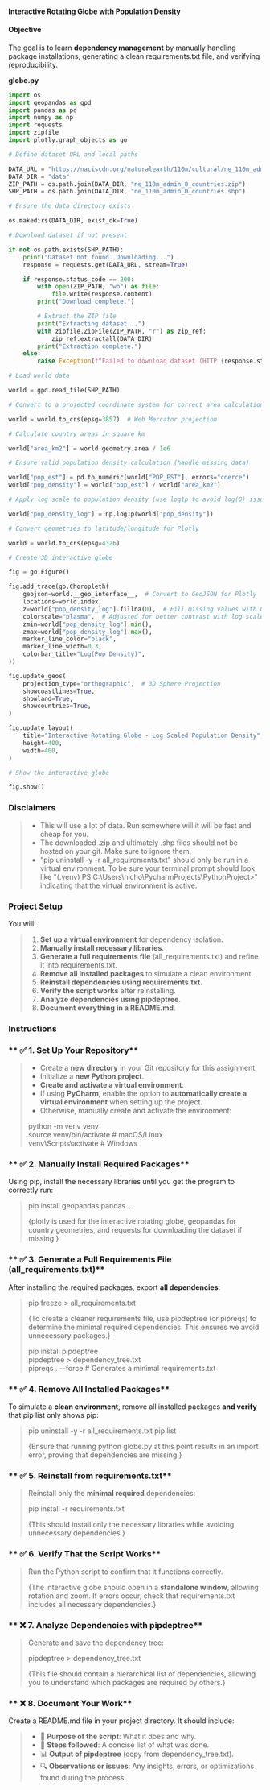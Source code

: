 #### **Interactive Rotating Globe with Population Density**

#### **Objective**

The goal is to learn **dependency management** by manually handling package installations, generating a clean requirements.txt file, and verifying reproducibility.

**globe.py**

```python
import os
import geopandas as gpd
import pandas as pd
import numpy as np
import requests
import zipfile
import plotly.graph_objects as go

# Define dataset URL and local paths

DATA_URL = "https://naciscdn.org/naturalearth/110m/cultural/ne_110m_admin_0_countries.zip"
DATA_DIR = "data"
ZIP_PATH = os.path.join(DATA_DIR, "ne_110m_admin_0_countries.zip")
SHP_PATH = os.path.join(DATA_DIR, "ne_110m_admin_0_countries.shp")

# Ensure the data directory exists

os.makedirs(DATA_DIR, exist_ok=True)

# Download dataset if not present

if not os.path.exists(SHP_PATH):
    print("Dataset not found. Downloading...")
    response = requests.get(DATA_URL, stream=True)

    if response.status_code == 200:
        with open(ZIP_PATH, "wb") as file:
            file.write(response.content)
        print("Download complete.")

        # Extract the ZIP file
        print("Extracting dataset...")
        with zipfile.ZipFile(ZIP_PATH, "r") as zip_ref:
            zip_ref.extractall(DATA_DIR)
        print("Extraction complete.")
    else:
        raise Exception(f"Failed to download dataset (HTTP {response.status_code})")

# Load world data

world = gpd.read_file(SHP_PATH)

# Convert to a projected coordinate system for correct area calculations

world = world.to_crs(epsg=3857)  # Web Mercator projection

# Calculate country areas in square km

world["area_km2"] = world.geometry.area / 1e6

# Ensure valid population density calculation (handle missing data)

world["pop_est"] = pd.to_numeric(world["POP_EST"], errors="coerce")
world["pop_density"] = world["pop_est"] / world["area_km2"]

# Apply log scale to population density (use log1p to avoid log(0) issues)

world["pop_density_log"] = np.log1p(world["pop_density"])

# Convert geometries to latitude/longitude for Plotly

world = world.to_crs(epsg=4326)

# Create 3D interactive globe

fig = go.Figure()

fig.add_trace(go.Choropleth(
    geojson=world.__geo_interface__,  # Convert to GeoJSON for Plotly
    locations=world.index,
    z=world["pop_density_log"].fillna(0),  # Fill missing values with 0
    colorscale="plasma",  # Adjusted for better contrast with log scale
    zmin=world["pop_density_log"].min(),
    zmax=world["pop_density_log"].max(),
    marker_line_color="black",
    marker_line_width=0.3,
    colorbar_title="Log(Pop Density)",
))

fig.update_geos(
    projection_type="orthographic",  # 3D Sphere Projection
    showcoastlines=True,
    showland=True,
    showcountries=True,
)

fig.update_layout(
    title="Interactive Rotating Globe - Log Scaled Population Density",
    height=400,
    width=400,
)

# Show the interactive globe

fig.show()
```

### Disclaimers

> - This will use a lot of data.  Run somewhere will it will be fast and cheap for you.
> - The downloaded .zip and ultimately .shp files should not be hosted on your git.  Make sure to ignore them.
> - "pip uninstall -y -r all_requirements.txt" should only be run in a virtual environment.  To be sure your terminal prompt should look like "(.venv) PS C:\Users\nicho\PycharmProjects\PythonProject>" indicating that the virtual environment is active.

### **Project Setup**

You will:

> 1. **Set up a virtual environment** for dependency isolation.
> 2. **Manually install necessary libraries**.
> 3. **Generate a full requirements file** (all_requirements.txt) and refine it into requirements.txt.
> 4. **Remove all installed packages** to simulate a clean environment.
> 5. **Reinstall dependencies using requirements.txt**.
> 6. **Verify the script works** after reinstalling.
> 7. **Analyze dependencies using pipdeptree**.
> 8. **Document everything in a README.md**.

### **Instructions**

### ** :white_check_mark: 1. Set Up Your Repository**

> - Create a **new directory** in your Git repository for this assignment.
> - Initialize a **new Python project**.
> - **Create and activate a virtual environment**:
> - If using **PyCharm**, enable the option to **automatically create a virtual environment** when setting up the project.
> - Otherwise, manually create and activate the environment:
> 
> python -m venv venv<br>
> source venv/bin/activate   # macOS/Linux<br>
> venv\Scripts\activate      # Windows

### ** :white_check_mark: 2. Manually Install Required Packages**

Using pip, install the necessary libraries until you get the program to correctly run:

> pip install geopandas pandas ...
> 
> {plotly is used for the interactive rotating globe, geopandas for country geometries, and requests for downloading the dataset if missing.}

### ** :white_check_mark: 3. Generate a Full Requirements File (all_requirements.txt)**

After installing the required packages, export **all dependencies**:

> pip freeze > all_requirements.txt
> 
> {To create a cleaner requirements file, use pipdeptree (or pipreqs) to determine the minimal required dependencies. This ensures we avoid unnecessary packages.}
> 
> pip install pipdeptree<br>
> pipdeptree > dependency_tree.txt<br>
> pipreqs . --force  # Generates a minimal requirements.txt<br>

### ** :white_check_mark: 4. Remove All Installed Packages**

To simulate a **clean environment**, remove all installed packages **and verify** that pip list only shows pip:

> pip uninstall -y -r all_requirements.txt
> pip list
> 
> {Ensure that running python globe.py at this point results in an import error, proving that dependencies are missing.}

### ** :white_check_mark: 5. Reinstall from requirements.txt**

> Reinstall only the **minimal required** dependencies:
> 
> pip install -r requirements.txt
> 
> {This should install only the necessary libraries while avoiding unnecessary dependencies.}

### ** :white_check_mark: 6. Verify That the Script Works**

> Run the Python script to confirm that it functions correctly.
> 
> {The interactive globe should open in a **standalone window**, allowing rotation and zoom. If errors occur, check that requirements.txt includes all necessary dependencies.}

### ** :x: 7. Analyze Dependencies with pipdeptree**

> Generate and save the dependency tree:
> 
> pipdeptree > dependency_tree.txt
> 
> {This file should contain a hierarchical list of dependencies, allowing you to understand which packages are required by others.}

### ** :x: 8. Document Your Work**

Create a README.md file in your project directory. It should include:

> - 📌 **Purpose of the script**: What it does and why.
> - 📝 **Steps followed**: A concise list of what was done.
> - 📊 **Output of pipdeptree** (copy from dependency_tree.txt).
> - 🔍 **Observations or issues**: Any insights, errors, or optimizations found during the process.
